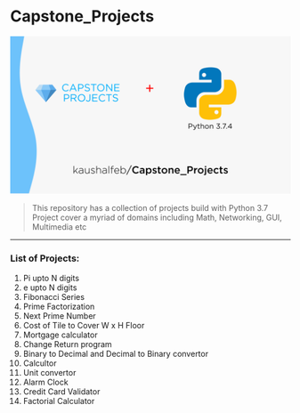 # Capstone_Projects
![Capstone Projects + Python 3.7.4](Cover.png)
> This repository has a collection of projects build with Python 3.7<br>
> Project cover a myriad of domains including Math, Networking, GUI, Multimedia etc<br>
---
### List of Projects:
1. Pi upto N digits
2. e upto N digits
3. Fibonacci Series
4. Prime Factorization 
5. Next Prime Number
6. Cost of Tile to Cover W x H Floor
7. Mortgage calculator
8. Change Return program
9. Binary to Decimal and Decimal to Binary convertor
10. Calcultor
11. Unit convertor
12. Alarm Clock
13. Credit Card Validator
14. Factorial Calculator